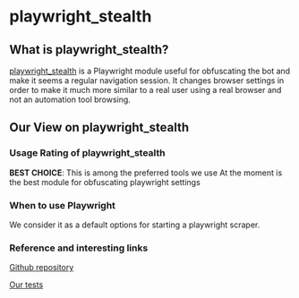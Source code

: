 # playwright_stealth

## What is playwright_stealth?
[playwright_stealth](https://github.com/AtuboDad/playwright_stealth "Official website") is a Playwright module useful for obfuscating the bot and make it seems a regular navigation session. It changes browser settings in order to make it much more similar to a real user using a real browser and not an automation tool browsing.

## Our View on playwright_stealth

### Usage Rating of playwright_stealth
**BEST CHOICE**: This is among the preferred tools we use
At the moment is the best module for obfuscating playwright settings

### When to use Playwright
We consider it as a default options for starting a playwright scraper. 

### Reference and interesting links
[Github repository](https://github.com/AtuboDad/playwright_stealth)

[Our tests](https://chrome.google.com/webstore/detail/wappalyzer-technology-pro/gppongmhjkpfnbhagpmjfkannfbllamg?hl=it)


